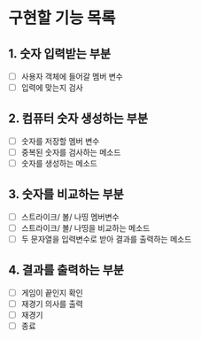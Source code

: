 # 구현할 기능 목록
## 1. 숫자 입력받는 부분
- [ ] 사용자 객체에 들어갈 멤버 변수
- [ ] 입력에 맞는지 검사
## 2. 컴퓨터 숫자 생성하는 부분
- [ ] 숫자를 저장할 멤버 변수
- [ ] 중복된 숫자를 검사하는 메소드
- [ ] 숫자를 생성하는 메소드
## 3. 숫자를 비교하는 부분
- [ ] 스트라이크/ 볼/ 나띵 멤버변수
- [ ] 스트라이크/ 볼/ 나띵을 비교하는 메소드
- [ ] 두 문자열을 입력변수로 받아 결과를 출력하는 메소드
## 4. 결과를 출력하는 부분
- [ ] 게임이 끝인지 확인
- [ ] 재경기 의사를 출력
- [ ] 재경기
- [ ] 종료